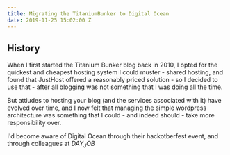 ```yaml
---
title: Migrating the TitaniumBunker to Digital Ocean
date: 2019-11-25 15:02:00 Z
---
```


## History

When I first started the Titanium Bunker blog back in 2010, I opted for the quickest and cheapest hosting system I could muster - shared hosting, and found that JustHost offered a reasonably priced solution - so I decided to use that - after all blogging was not something that I was doing all the time.

But attiudes to hosting your blog (and the services associated with it) have evolved over time, and I now felt that managing the simple wordpress architecture was something that I could - and indeed should - take more responsibility over.

I'd become aware of Digital Ocean through their hackotberfest event, and through colleagues at $DAY_JOB$ 